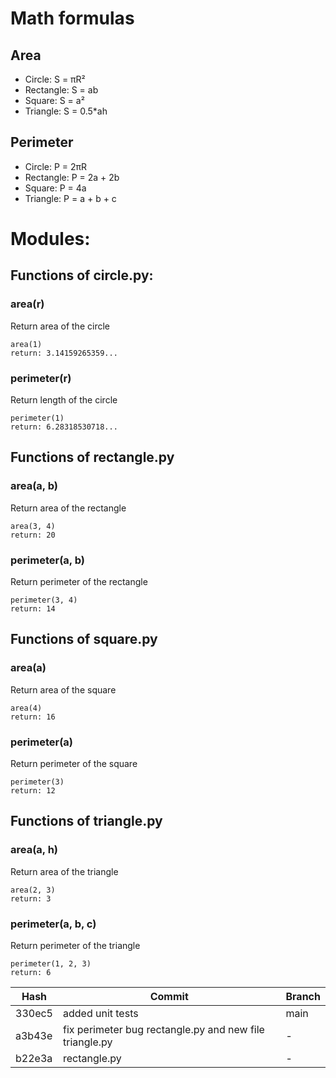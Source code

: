 # Math formulas
## Area
- Circle: S = πR²
- Rectangle: S = ab
- Square: S = a²
- Triangle: S = 0.5*ah

## Perimeter
- Circle: P = 2πR
- Rectangle: P = 2a + 2b
- Square: P = 4a
- Triangle: P = a + b + c

# Modules:
## Functions of circle.py:
### area(r)
Return area of the circle
```
area(1)
return: 3.14159265359...
```
### perimeter(r)
Return length of the circle
```
perimeter(1)
return: 6.28318530718...
```
## Functions of rectangle.py
### area(a, b)
Return area of the rectangle
```
area(3, 4)
return: 20
```
### perimeter(a, b)
Return perimeter of the rectangle
```
perimeter(3, 4)
return: 14
```
## Functions of square.py
### area(a)
Return area of the square
```
area(4)
return: 16
```
### perimeter(a)
Return perimeter of the square
```
perimeter(3)
return: 12
```
## Functions of triangle.py
### area(a, h)
Return area of the triangle
```
area(2, 3)
return: 3
```
### perimeter(a, b, c)
Return perimeter of the triangle
```
perimeter(1, 2, 3)
return: 6
```

| Hash  | Commit | Branch |
| ---------| ----------------------------------------------------------| ------------------------------- |
| 330ec5   | added unit tests                                          | main                            |
| a3b43e   | fix perimeter bug rectangle.py and new file triangle.py   | -                               |
| b22e3a   | rectangle.py                                              | -                               |

